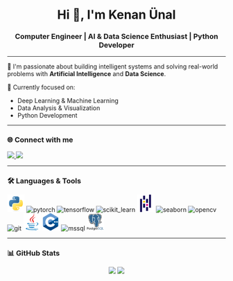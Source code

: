 <h1 align="center">Hi 👋, I'm Kenan Ünal</h1>
<h3 align="center">Computer Engineer | AI & Data Science Enthusiast | Python Developer</h3>

---

🎯 I'm passionate about building intelligent systems and solving real-world problems with **Artificial Intelligence** and **Data Science**.

🔭 Currently focused on:
- Deep Learning & Machine Learning
- Data Analysis & Visualization
- Python Development

---

### 🌐 Connect with me
<p align="left">
  <a href="https://linkedin.com/in/kenan-unal" target="_blank">
    <img src="https://img.shields.io/badge/LinkedIn-0077B5?style=for-the-badge&logo=linkedin&logoColor=white" />
  </a>
  <a href="https://kaggle.com/kenannal" target="_blank">
    <img src="https://img.shields.io/badge/Kaggle-20BEFF?style=for-the-badge&logo=kaggle&logoColor=white" />
  </a>
</p>

---

### 🛠️ Languages & Tools
<p align="left">
  <img src="https://raw.githubusercontent.com/devicons/devicon/master/icons/python/python-original.svg" alt="python" width="40" />
  <img src="https://www.vectorlogo.zone/logos/pytorch/pytorch-icon.svg" alt="pytorch" width="40" />
  <img src="https://www.vectorlogo.zone/logos/tensorflow/tensorflow-icon.svg" alt="tensorflow" width="40" />
  <img src="https://upload.wikimedia.org/wikipedia/commons/0/05/Scikit_learn_logo_small.svg" alt="scikit_learn" width="40" />
  <img src="https://raw.githubusercontent.com/devicons/devicon/master/icons/pandas/pandas-original.svg" alt="pandas" width="40" />
  <img src="https://seaborn.pydata.org/_images/logo-mark-lightbg.svg" alt="seaborn" width="40" />
  <img src="https://www.vectorlogo.zone/logos/opencv/opencv-icon.svg" alt="opencv" width="40" />
  <img src="https://www.vectorlogo.zone/logos/git-scm/git-scm-icon.svg" alt="git" width="40" />
  <img src="https://raw.githubusercontent.com/devicons/devicon/master/icons/java/java-original.svg" alt="java" width="40" />
  <img src="https://raw.githubusercontent.com/devicons/devicon/master/icons/cplusplus/cplusplus-original.svg" alt="cplusplus" width="40" />
  <img src="https://www.svgrepo.com/show/303229/microsoft-sql-server-logo.svg" alt="mssql" width="40" />
  <img src="https://raw.githubusercontent.com/devicons/devicon/master/icons/postgresql/postgresql-original-wordmark.svg" alt="postgresql" width="40" />
</p>

---

### 📊 GitHub Stats
<p align="center">
  <img src="https://github-readme-stats.vercel.app/api?username=kenannunall&show_icons=true&theme=tokyonight" />
  <img src="https://github-readme-streak-stats.herokuapp.com/?user=kenannunall&theme=tokyonight" />
</p>
<p align="center">
  
</p>
